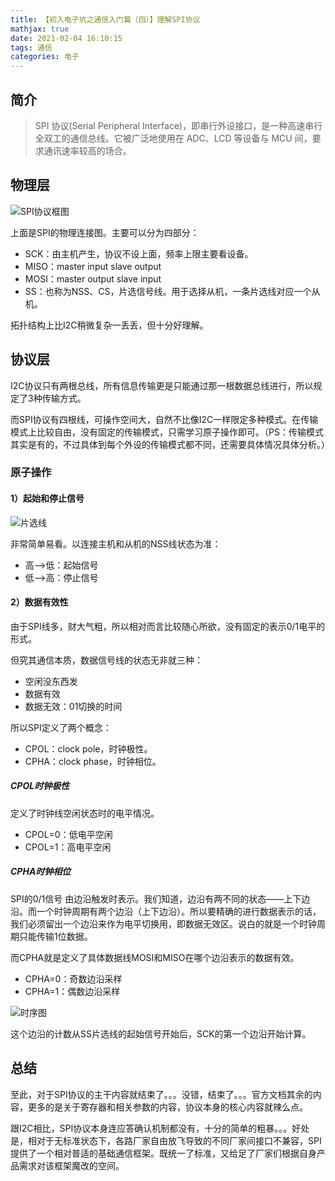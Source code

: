 ```yaml
---
title: 【初入电子坑之通信入门篇（四）】理解SPI协议
mathjax: true
date: 2021-02-04 16:10:15
tags: 通信
categories: 电子
---
```


## 简介

> SPI 协议(Serial Peripheral Interface)，即串行外设接口，是一种高速串行全双工的通信总线。它被广泛地使用在 ADC、LCD 等设备与 MCU 间，要求通讯速率较高的场合。

<!--more-->

## 物理层

![SPI协议框图](https://photos-1302100213.cos.ap-guangzhou.myqcloud.com/imgs/Blog/SPI%E5%8D%8F%E8%AE%AE%E6%A1%86%E5%9B%BE.png)

上面是SPI的物理连接图。主要可以分为四部分：

- SCK：由主机产生，协议不设上面，频率上限主要看设备。
- MISO：master input slave output
- MOSI：master output slave input
- SS：也称为NSS、CS，片选信号线。用于选择从机，一条片选线对应一个从机。

拓扑结构上比I2C稍微复杂一丢丢，但十分好理解。

## 协议层

I2C协议只有两根总线，所有信息传输更是只能通过那一根数据总线进行，所以规定了3种传输方式。

而SPI协议有四根线，可操作空间大，自然不比像I2C一样限定多种模式。在传输模式上比较自由，没有固定的传输模式，只需学习原子操作即可。（PS：传输模式其实是有的，不过具体到每个外设的传输模式都不同，还需要具体情况具体分析。）

### 原子操作

#### 1）起始和停止信号

![片选线](https://photos-1302100213.cos.ap-guangzhou.myqcloud.com/imgs/Blog/%E7%89%87%E9%80%89%E7%BA%BF.png)

非常简单易看。以连接主机和从机的NSS线状态为准：

- 高——>低：起始信号
- 低——>高：停止信号

#### 2）数据有效性

由于SPI线多，财大气粗，所以相对而言比较随心所欲，没有固定的表示0/1电平的形式。

但究其通信本质，数据信号线的状态无非就三种：

- 空闲没东西发
- 数据有效
- 数据无效：01切换的时间

所以SPI定义了两个概念：

- CPOL：clock pole，时钟极性。
- CPHA：clock phase，时钟相位。

##### CPOL时钟极性

定义了时钟线空闲状态时的电平情况。

- CPOL=0：低电平空闲
- CPOL=1：高电平空闲

##### CPHA时钟相位

SPI的0/1信号 由边沿触发时表示。我们知道，边沿有两不同的状态——上下边沿。而一个时钟周期有两个边沿（上下边沿）。所以要精确的进行数据表示的话，我们必须留出一个边沿来作为电平切换用，即数据无效区。说白的就是一个时钟周期只能传输1位数据。

而CPHA就是定义了具体数据线MOSI和MISO在哪个边沿表示的数据有效。

- CPHA=0：奇数边沿采样
- CPHA=1：偶数边沿采样

![时序图](https://photos-1302100213.cos.ap-guangzhou.myqcloud.com/imgs/Blog/%E6%97%B6%E5%BA%8F%E5%9B%BE.png)

这个边沿的计数从SS片选线的起始信号开始后，SCK的第一个边沿开始计算。

## 总结

至此，对于SPI协议的主干内容就结束了。。。没错，结束了。。。官方文档其余的内容，更多的是关于寄存器和相关参数的内容，协议本身的核心内容就辣么点。

跟I2C相比，SPI协议本身连应答确认机制都没有，十分的简单的粗暴。。。好处是，相对于无标准状态下，各路厂家自由放飞导致的不同厂家间接口不兼容，SPI提供了一个相对普适的基础通信框架。既统一了标准，又给足了厂家们根据自身产品需求对该框架魔改的空间。



